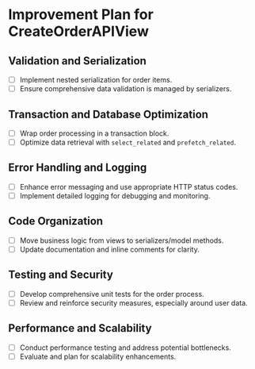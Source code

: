 # Improvement Plan for CreateOrderAPIView

## Validation and Serialization

-   [ ] Implement nested serialization for order items.
-   [ ] Ensure comprehensive data validation is managed by serializers.

## Transaction and Database Optimization

-   [ ] Wrap order processing in a transaction block.
-   [ ] Optimize data retrieval with `select_related` and `prefetch_related`.

## Error Handling and Logging

-   [ ] Enhance error messaging and use appropriate HTTP status codes.
-   [ ] Implement detailed logging for debugging and monitoring.

## Code Organization

-   [ ] Move business logic from views to serializers/model methods.
-   [ ] Update documentation and inline comments for clarity.

## Testing and Security

-   [ ] Develop comprehensive unit tests for the order process.
-   [ ] Review and reinforce security measures, especially around user data.

## Performance and Scalability

-   [ ] Conduct performance testing and address potential bottlenecks.
-   [ ] Evaluate and plan for scalability enhancements.
